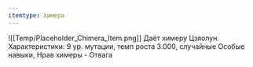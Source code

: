```yaml
---
itemtype: Химера
---
```

![[Temp/Placeholder_Chimera_Item.png]]
Даёт химеру Цзяолун. Характеристики: 9 ур. мутации, темп роста 3.000, случайные Особые навыки, Нрав химеры - Отвага
